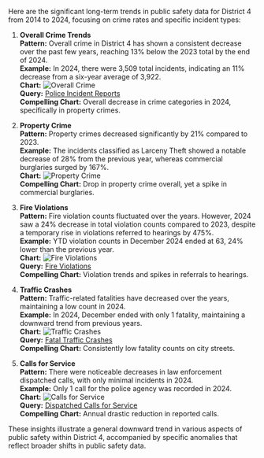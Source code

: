 Here are the significant long-term trends in public safety data for District 4 from 2014 to 2024, focusing on crime rates and specific incident types:

1. **Overall Crime Trends**  
   **Pattern:** Overall crime in District 4 has shown a consistent decrease over the past few years, reaching 13% below the 2023 total by the end of 2024.  
   **Example:** In 2024, there were 3,509 total incidents, indicating an 11% decrease from a six-year average of 3,922.  
   **Chart:** ![Overall Crime](../static/chart_13e17a.png)  
   **Query:** [Police Incident Reports](https://data.sfgov.org/resource/wg3w-h783.json?%24query=SELECT+Incident_Category%2C+Incident_Subcategory%2C+supervisor_district%2C+CASE+WHEN+Incident_Category+IN+%28%27Assault%27%2C+%27Homicide%27%2C+%27Rape%27%2C+%27Robbery%27%2C+%27Human+Trafficking+%28A%29%2C+Commercial+Sex+Acts%27%2C+%27Human+Trafficking%2C+Commercial+Sex+Acts%27%2C+%27Human+Trafficking+%28B%29%2C+Involuntary+Servitude%27%2C+%27Offences+Against+The+Family+And+Children%27%2C+%27Weapons+Carrying+Etc%27%2C+%27Weapons+Offense%27%2C+%27Weapons+Offence%27%29+THEN+%27Violent+Crime%27+WHEN+Incident_Category+IN+%28%27Arson%27%2C+%27Burglary%27%2C+%27Forgery+And+Counterfeiting%27%2C+%27Fraud%27%2C+%27Larceny+Theft%27%2C+%27Motor+Vehicle+Theft%27%2C+%27Motor+Vehicle+Theft%3F%27%2C+%27Stolen+Property%27%2C+%27Vandalism%27%2C+%27Embezzlement%27%2C+%27Recovered+Vehicle%27%2C+%27Vehicle+Impounded%27%2C+%27Vehicle+Misplaced%27%29+THEN+%27Property+Crime%27+WHEN+Incident_Category+IN+%28%27Drug+Offense%27%2C+%27Drug+Violation%27%29+THEN+%27Drug+Crimes%27+ELSE+%27Other+Crimes%27+END+AS+grouped_category%2C+Report_Type_Description%2C+Police_District%2C+date_trunc_y%28Report_Datetime%29+AS+year%2C+COUNT%28%2A%29+AS+incident_count+WHERE+Report_Datetime+%3E%3D%272014-01-01%27+GROUP+BY+supervisor_district%2C+grouped_category%2C+Report_Type_Description%2C+Police_District%2C+Incident_Category%2C+Incident_Subcategory%2C+year+ORDER+BY+year+LIMIT+5000+OFFSET+35000)  
   **Compelling Chart:** Overall decrease in crime categories in 2024, specifically in property crimes.

2. **Property Crime**  
   **Pattern:** Property crimes decreased significantly by 21% compared to 2023.  
   **Example:** The incidents classified as Larceny Theft showed a notable decrease of 28% from the previous year, whereas commercial burglaries surged by 167%.  
   **Chart:** ![Property Crime](../static/chart_71ea56.png)  
   **Compelling Chart:** Drop in property crime overall, yet a spike in commercial burglaries.

3. **Fire Violations**  
   **Pattern:** Fire violation counts fluctuated over the years. However, 2024 saw a 24% decrease in total violation counts compared to 2023, despite a temporary rise in violations referred to hearings by 475%.  
   **Example:** YTD violation counts in December 2024 ended at 63, 24% lower than the previous year.  
   **Chart:** ![Fire Violations](../static/chart_a6a971.png)  
   **Query:** [Fire Violations](https://data.sfgov.org/resource/4zuq-2cbe.json?%24query=SELECT+violation_item_description%2C+status%2C+battalion%2C+station%2C+neighborhood_district%2C+supervisor_district%2C+zipcode%2C+date_trunc_y%28violation_date%29+AS+year+WHERE+violation_date+%3E%3D%272014-01-01%27+GROUP+BY+violation_item_description%2C+status%2C+battalion%2C+station%2C+neighborhood_district%2C+supervisor_district%2C+zipcode+ORDER+BY+year%2C+violation_item_description+LIMIT+5000)  
   **Compelling Chart:** Violation trends and spikes in referrals to hearings.

4. **Traffic Crashes**  
   **Pattern:** Traffic-related fatalities have decreased over the years, maintaining a low count in 2024.  
   **Example:** In 2024, December ended with only 1 fatality, maintaining a downward trend from previous years.  
   **Chart:** ![Traffic Crashes](../static/chart_29ff4b.png)  
   **Query:** [Fatal Traffic Crashes](https://data.sfgov.org/resource/dau3-4s8f.json?%24query=SELECT+collision_type%2C+street_type%2C+sex%2C+supervisor_district%2C+analysis_neighborhood%2C+police_district%2C+date_trunc_y%28collision_datetime%29+AS+year+WHERE+collision_datetime+%3E%3D%272014-01-01%27+GROUP+BY+collision_type%2C+street_type%2C+sex%2C+supervisor_district%2C+analysis_neighborhood%2C+police_district+ORDER+BY+year+LIMIT+5000)  
   **Compelling Chart:** Consistently low fatality counts on city streets.

5. **Calls for Service**  
   **Pattern:** There were noticeable decreases in law enforcement dispatched calls, with only minimal incidents in 2024.  
   **Example:** Only 1 call for the police agency was recorded in 2024.  
   **Chart:** ![Calls for Service](../static/chart_8b7c23.png)  
   **Query:** [Dispatched Calls for Service](https://data.sfgov.org/resource/gnap-fj3t.json?%24query=SELECT+agency%2C+call_type_final%2C+priority_final%2C+onview_flag%2C+disposition%2C+supervisor_district%2C+police_district%2C+date_trunc_y%28received_datetime%29+AS+year+ORDER+BY+year+LIMIT+5000)  
   **Compelling Chart:** Annual drastic reduction in reported calls.

These insights illustrate a general downward trend in various aspects of public safety within District 4, accompanied by specific anomalies that reflect broader shifts in public safety data.
